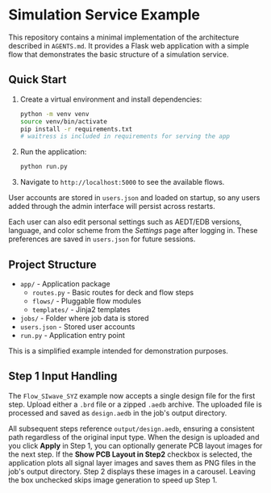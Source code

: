 # Simulation Service Example

This repository contains a minimal implementation of the architecture described in `AGENTS.md`.
It provides a Flask web application with a simple flow that demonstrates the basic structure
of a simulation service.

## Quick Start

1. Create a virtual environment and install dependencies:
   ```bash
   python -m venv venv
   source venv/bin/activate
   pip install -r requirements.txt
   # waitress is included in requirements for serving the app
   ```
2. Run the application:
   ```bash
   python run.py
   ```
3. Navigate to `http://localhost:5000` to see the available flows.

User accounts are stored in `users.json` and loaded on startup, so any users
added through the admin interface will persist across restarts.

Each user can also edit personal settings such as AEDT/EDB versions, language,
and color scheme from the *Settings* page after logging in. These preferences
are saved in `users.json` for future sessions.

## Project Structure

- `app/` - Application package
  - `routes.py` - Basic routes for deck and flow steps
  - `flows/` - Pluggable flow modules
  - `templates/` - Jinja2 templates
- `jobs/` - Folder where job data is stored
- `users.json` - Stored user accounts
- `run.py` - Application entry point

This is a simplified example intended for demonstration purposes.

## Step 1 Input Handling

The `Flow_SIwave_SYZ` example now accepts a single design file for the first
step. Upload either a `.brd` file or a zipped `.aedb` archive. The uploaded file
is processed and saved as `design.aedb` in the job's output directory.

All subsequent steps reference `output/design.aedb`, ensuring a consistent path
regardless of the original input type. When the design is uploaded and you
click **Apply** in Step&nbsp;1, you can optionally generate PCB layout images for
the next step. If the **Show PCB Layout in Step2** checkbox is selected, the
application plots all signal layer images and saves them as PNG files in the
job's output directory. Step&nbsp;2 displays these images in a carousel. Leaving
the box unchecked skips image generation to speed up Step&nbsp;1.
